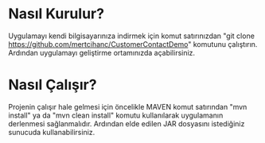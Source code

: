 # Nasıl Kurulur?
Uygulamayı kendi bilgisayarınıza indirmek için komut satırınızdan "git clone https://github.com/mertcihanc/CustomerContactDemo" komutunu çalıştırın. Ardından uygulamayı geliştirme ortamınızda açabilirsiniz.

# Nasıl Çalışır?
Projenin çalışır hale gelmesi için öncelikle MAVEN komut satırından "mvn install" ya da "mvn clean install" komutu kullanılarak uygulamanın derlenmesi sağlanmalıdır. Ardından elde edilen JAR dosyasını istediğiniz sunucuda kullanabilirsiniz.
